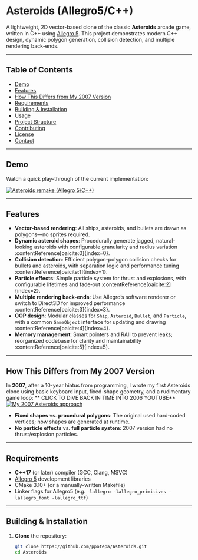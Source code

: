 # Asteroids (Allegro5/C++)

A lightweight, 2D vector-based clone of the classic **Asteroids** arcade game, written in C++ using [Allegro 5](https://liballeg.org/). This project demonstrates modern C++ design, dynamic polygon generation, collision detection, and multiple rendering back-ends.

---

## Table of Contents

- [Demo](#demo)  
- [Features](#features)  
- [How This Differs from My 2007 Version](#how-this-differs-from-my-2007-version)  
- [Requirements](#requirements)  
- [Building & Installation](#building--installation)  
- [Usage](#usage)  
- [Project Structure](#project-structure)  
- [Contributing](#contributing)  
- [License](#license)  
- [Contact](#contact)  

---

## Demo

Watch a quick play-through of the current implementation:

[![Asteroids remake (Allegro 5/C++)](https://img.youtube.com/vi/4pxsWMEwXTQ/0.jpg)](https://www.youtube.com/watch?v=4pxsWMEwXTQ)

---

## Features

- **Vector-based rendering**: All ships, asteroids, and bullets are drawn as polygons—no sprites required.  
- **Dynamic asteroid shapes**: Procedurally generate jagged, natural-looking asteroids with configurable granularity and radius variation :contentReference[oaicite:0]{index=0}.  
- **Collision detection**: Efficient polygon-polygon collision checks for bullets and asteroids, with separation logic and performance tuning :contentReference[oaicite:1]{index=1}.  
- **Particle effects**: Simple particle system for thrust and explosions, with configurable lifetimes and fade‐out :contentReference[oaicite:2]{index=2}.  
- **Multiple rendering back-ends**: Use Allegro’s software renderer or switch to Direct3D for improved performance :contentReference[oaicite:3]{index=3}.  
- **OOP design**: Modular classes for `Ship`, `Asteroid`, `Bullet`, and `Particle`, with a common `GameObject` interface for updating and drawing :contentReference[oaicite:4]{index=4}.  
- **Memory management**: Smart pointers and RAII to prevent leaks; reorganized codebase for clarity and maintainability :contentReference[oaicite:5]{index=5}.  

---

## How This Differs from My 2007 Version

In **2007**, after a 10-year hiatus from programming, I wrote my first Asteroids clone using basic keyboard input, fixed-shape geometry, and a rudimentary game loop:
** CLICK TO DIVE BACK IN TIME INTO 2006 YOUTUBE**
[![My 2007 Asteroids approach](https://img.youtube.com/vi/KdhjOEiZ8jY/0.jpg)](https://www.youtube.com/watch?v=KdhjOEiZ8jY)


- **Fixed shapes** vs. **procedural polygons**: The original used hard-coded vertices; now shapes are generated at runtime.  
- **No particle effects** vs. **full particle system**: 2007 version had no thrust/explosion particles.  

---

## Requirements

- **C++17** (or later) compiler (GCC, Clang, MSVC)  
- [Allegro 5](https://liballeg.org/) development libraries  
- CMake 3.10+ (or a manually-written Makefile)  
- Linker flags for Allegro5 (e.g. `-lallegro -lallegro_primitives -lallegro_font -lallegro_ttf`)  

---

## Building & Installation

1. **Clone** the repository:  
   ```bash
   git clone https://github.com/ppotepa/Asteroids.git
   cd Asteroids
